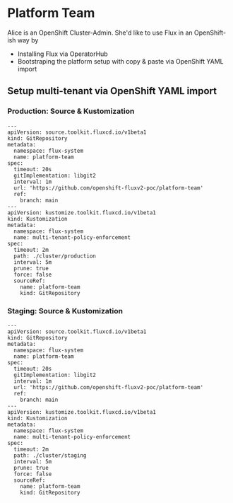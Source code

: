 # Platform Team

Alice is an OpenShift Cluster-Admin. She'd like to use Flux in an OpenShift-ish way by

  - Installing Flux via OperatorHub
  - Bootstraping the platform setup with copy & paste via OpenShift YAML import

## Setup multi-tenant via OpenShift YAML import

### Production: Source & Kustomization
```
---
apiVersion: source.toolkit.fluxcd.io/v1beta1
kind: GitRepository
metadata:
  namespace: flux-system
  name: platform-team
spec:
  timeout: 20s
  gitImplementation: libgit2
  interval: 1m
  url: 'https://github.com/openshift-fluxv2-poc/platform-team'
  ref:
    branch: main
---
apiVersion: kustomize.toolkit.fluxcd.io/v1beta1
kind: Kustomization
metadata:
  namespace: flux-system
  name: multi-tenant-policy-enforcement
spec:
  timeout: 2m
  path: ./cluster/production
  interval: 5m
  prune: true
  force: false
  sourceRef:
    name: platform-team
    kind: GitRepository
```

### Staging: Source & Kustomization
```
---
apiVersion: source.toolkit.fluxcd.io/v1beta1
kind: GitRepository
metadata:
  namespace: flux-system
  name: platform-team
spec:
  timeout: 20s
  gitImplementation: libgit2
  interval: 1m
  url: 'https://github.com/openshift-fluxv2-poc/platform-team'
  ref:
    branch: main
---
apiVersion: kustomize.toolkit.fluxcd.io/v1beta1
kind: Kustomization
metadata:
  namespace: flux-system
  name: multi-tenant-policy-enforcement
spec:
  timeout: 2m
  path: ./cluster/staging
  interval: 5m
  prune: true
  force: false
  sourceRef:
    name: platform-team
    kind: GitRepository
```
